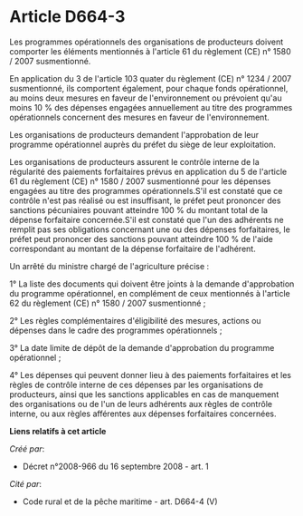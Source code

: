 # Article D664-3

Les programmes opérationnels des organisations de producteurs doivent comporter les éléments mentionnés à l'article 61 du
règlement (CE) n° 1580 / 2007 susmentionné. 

En application du 3 de l'article 103 quater du règlement (CE) n° 1234 / 2007 susmentionné, ils comportent également, pour
chaque fonds opérationnel, au moins deux mesures en faveur de l'environnement ou prévoient qu'au moins 10 % des dépenses
engagées annuellement au titre des programmes opérationnels concernent des mesures en faveur de l'environnement. 

Les organisations de producteurs demandent l'approbation de leur programme opérationnel auprès du préfet du siège de leur
exploitation. 

Les organisations de producteurs assurent le contrôle interne de la régularité des paiements forfaitaires prévus en
application du 5 de l'article 61 du règlement (CE) n° 1580 / 2007 susmentionné pour les dépenses engagées au titre des
programmes opérationnels.S'il est constaté que ce contrôle n'est pas réalisé ou est insuffisant, le préfet peut prononcer des
sanctions pécuniaires pouvant atteindre 100 % du montant total de la dépense forfaitaire concernée.S'il est constaté que l'un
des adhérents ne remplit pas ses obligations concernant une ou des dépenses forfaitaires, le préfet peut prononcer des
sanctions pouvant atteindre 100 % de l'aide correspondant au montant de la dépense forfaitaire de l'adhérent. 

Un arrêté du ministre chargé de l'agriculture précise : 

1° La liste des documents qui doivent être joints à la demande d'approbation du programme opérationnel, en complément de ceux
mentionnés à l'article 62 du règlement (CE) n° 1580 / 2007 susmentionné ; 

2° Les règles complémentaires d'éligibilité des mesures, actions ou dépenses dans le cadre des programmes opérationnels ; 

3° La date limite de dépôt de la demande d'approbation du programme opérationnel ; 

4° Les dépenses qui peuvent donner lieu à des paiements forfaitaires et les règles de contrôle interne de ces dépenses par
les organisations de producteurs, ainsi que les sanctions applicables en cas de manquement des organisations ou de l'un de
leurs adhérents aux règles de contrôle interne, ou aux règles afférentes aux dépenses forfaitaires concernées.

**Liens relatifs à cet article**

_Créé par_:

  - Décret n°2008-966 du 16 septembre 2008 - art. 1

_Cité par_:

  - Code rural et de la pêche maritime - art. D664-4 (V)
